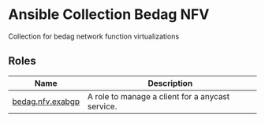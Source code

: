 # Ansible Collection Bedag NFV
Collection for bedag network function virtualizations

<!--start collection content-->
## Roles
Name | Description
--- | ---
[bedag.nfv.exabgp](https://github.com/bedag/ansible-galaxy/blob/main/roles/exabgpr/README.md)|A role to manage a client for a anycast service.
<!--end collection content-->
